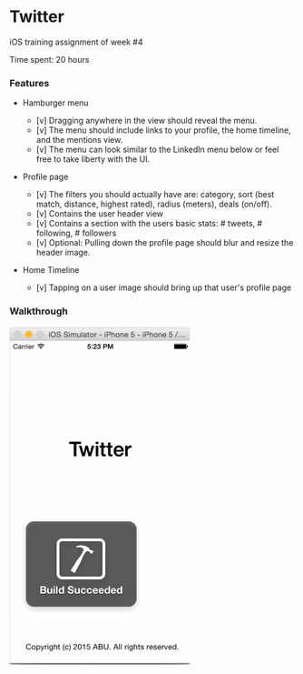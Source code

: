 # Twitter
iOS training assignment of week #4

Time spent: 20 hours

### Features

- Hamburger menu
   - [v] Dragging anywhere in the view should reveal the menu.
   - [v] The menu should include links to your profile, the home timeline, and the mentions view.
   - [v] The menu can look similar to the LinkedIn menu below or feel free to take liberty with the UI.
   
- Profile page
   - [v] The filters you should actually have are: category, sort (best match, distance, highest rated), radius (meters), deals (on/off).
   - [v] Contains the user header view
   - [v] Contains a section with the users basic stats: # tweets, # following, # followers
   - [v] Optional: Pulling down the profile page should blur and resize the header image.
    
- Home Timeline
   - [v] Tapping on a user image should bring up that user's profile page

### Walkthrough

![Video Walkthrough](https://github.com/kennyclin/Twitter/blob/master/demo_redux.gif)
